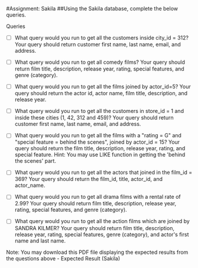 #Assignment: Sakila
##Using the Sakila database, complete the below queries.

Queries
- [ ] What query would you run to get all the customers inside city_id = 312? Your query should return customer first name, last name, email, and address.

- [ ] What query would you run to get all comedy films? Your query should return film title, description, release year, rating, special features, and genre (category).

- [ ] What query would you run to get all the films joined by actor_id=5? Your query should return the actor id, actor name, film title, description, and release year.

- [ ] What query would you run to get all the customers in store_id = 1 and inside these cities (1, 42, 312 and 459)? Your query should return customer first name, last name, email, and address.

- [ ] What query would you run to get all the films with a "rating = G" and "special feature = behind the scenes", joined by actor_id = 15? Your query should return the film title, description, release year, rating, and special feature. Hint: You may use LIKE function in getting the 'behind the scenes' part.

- [ ] What query would you run to get all the actors that joined in the film_id = 369? Your query should return the film_id, title, actor_id, and actor_name.

- [ ] What query would you run to get all drama films with a rental rate of 2.99? Your query should return film title, description, release year, rating, special features, and genre (category).

- [ ] What query would you run to get all the action films which are joined by SANDRA KILMER? Your query should return film title, description, release year, rating, special features, genre (category), and actor's first name and last name.

Note: You may download this PDF file displaying the expected results from the questions above - Expected Result (Sakila)